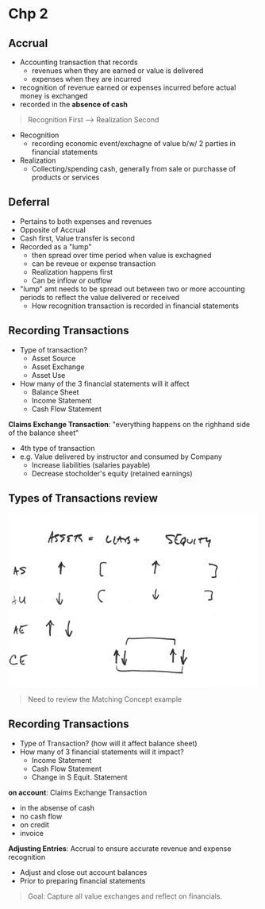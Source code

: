 # Chp 2

## Accrual

- Accounting transaction that records 
  - revenues when they are earned or value is delivered
  - expenses when they are incurred
- recognition of revenue earned or expenses incurred before actual money is exchanged
- recorded in the **absence of cash**

> Recognition First --> Realization Second

- Recognition
  - recording economic event/exchagne of value b/w/ 2 parties in financial statements
- Realization
  - Collecting/spending cash, generally from sale or purchasse of products or services

## Deferral

- Pertains to both expenses and revenues
- Opposite of Accrual
- Cash first, Value transfer is second
- Recorded as a "lump"
  - then spread over time period when value is exchagned
  - can be reveue or expense transaction
  - Realization happens first
  - Can be inflow or outflow
- "lump" amt needs to be spread out between two or more accounting periods to reflect the value delivered or received
  - How recognition transaction is recorded in financial statements

## Recording Transactions
- Type of transaction?
  - Asset Source
  - Asset Exchange
  - Asset Use
- How many of the 3 financial statements will it affect
  - Balance Sheet
  - Income Statement
  - Cash Flow Statement

**Claims Exchange Transaction**: "everything happens on the righhand side of the balance sheet"
- 4th type of transaction
- e.g. Value delivered by instructor and consumed by Company
  - Increase liabilities (salaries payable)
  - Decrease stocholder's equity (retained earnings)

## Types of Transactions review

![](images/2023-04-11-11-30-08.png)

> Need to review the Matching Concept example

## Recording Transactions
- Type of Transaction? (how will it affect balance sheet)
- How many of 3 financial statements will it impact?
  - Income Statement
  - Cash Flow Statement
  - Change in S Equit. Statement

**on account**: Claims Exchange Transaction 
- in the absense of cash 
- no cash flow 
- on credit
- invoice

**Adjusting Entries**:  Accrual to ensure accurate revenue and expense recognition
- Adjust and close out account balances
- Prior to preparing financial statements

> Goal: Capture all value exchanges and reflect on financials.

